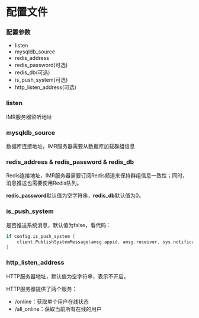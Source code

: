 # 配置文件

### 配置参数

* listen
* mysqldb_source
* redis_address
* redis_password(可选)
* redis_db(可选)
* is_push_system(可选)
* http_listen_address(可选)

### listen

IMR服务器监听地址

### mysqldb_source

数据库连接地址，IMR服务器需要从数据库加载群组信息

### redis_address & redis_password & redis_db

Redis连接地址，IMR服务器需要订阅Redis频道来保持群组信息一致性；同时，消息推送也需要使用Redis队列。

**redis_password**默认值为空字符串，**redis_db**默认值为0。

### is_push_system

是否推送系统消息，默认值为false，看代码：

```go
if config.is_push_system {
    client.PublishSystemMessage(amsg.appid, amsg.receiver, sys.notification)
}
```

### http_listen_address

HTTP服务器地址，默认值为空字符串，表示不开启。

HTTP服务器提供了两个服务：

- /online：获取单个用户在线状态
- /all_online：获取当前所有在线的用户

